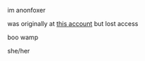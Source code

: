 im anonfoxer

was originally at [this account](https://github.com/anonfoxer) but lost access

boo wamp

she/her
